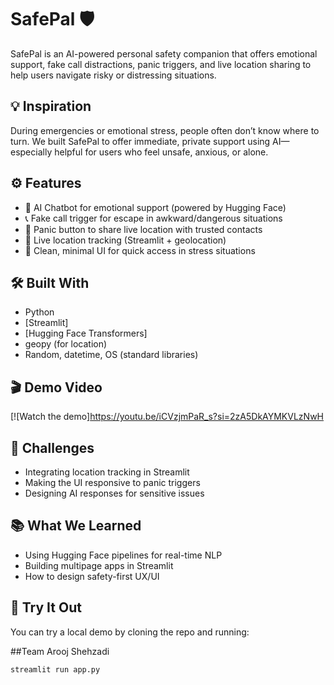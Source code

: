 # SafePal 🛡️

SafePal is an AI-powered personal safety companion that offers emotional support, fake call distractions, panic triggers, and live location sharing to help users navigate risky or distressing situations.

## 💡 Inspiration
During emergencies or emotional stress, people often don’t know where to turn. We built SafePal to offer immediate, private support using AI—especially helpful for users who feel unsafe, anxious, or alone.

## ⚙️ Features
- 🧠 AI Chatbot for emotional support (powered by Hugging Face)
- 📞 Fake call trigger for escape in awkward/dangerous situations
- 🚨 Panic button to share live location with trusted contacts
- 📍 Live location tracking (Streamlit + geolocation)
- 🧭 Clean, minimal UI for quick access in stress situations

## 🛠️ Built With
- Python
- [Streamlit]
- [Hugging Face Transformers]
- geopy (for location)
- Random, datetime, OS (standard libraries)

## 🎬 Demo Video
[![Watch the demo]https://youtu.be/iCVzjmPaR_s?si=2zA5DkAYMKVLzNwH


## 🚧 Challenges
- Integrating location tracking in Streamlit
- Making the UI responsive to panic triggers
- Designing AI responses for sensitive issues

## 📚 What We Learned
- Using Hugging Face pipelines for real-time NLP
- Building multipage apps in Streamlit
- How to design safety-first UX/UI

## 🚀 Try It Out
You can try a local demo by cloning the repo and running:

##Team
Arooj Shehzadi



```bash
streamlit run app.py
